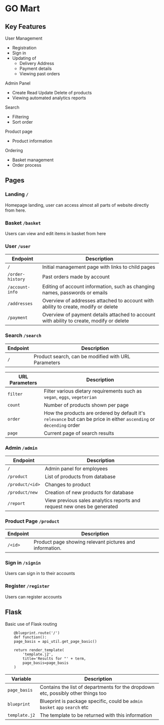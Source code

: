 # GO Mart

## Key Features

User Management  
- Registration  
- Sign in  
- Updating of 
	- Delivery Address  
	- Payment details  
	- Viewing past orders  

Admin Panel  
- Create Read Update Delete of products  
- Viewing automated analytics reports  

Search  
- Filtering  
- Sort order  

Product page  
- Product information  

Ordering  
- Basket management  
- Order process

## Pages

### Landing `/`

Homepage landing, user can access almost all parts of website directly from here. 

### Basket `/basket`

Users can view and edit items in basket from here

### User `/user`

| Endpoint         | Description                                                                              |
|------------------|------------------------------------------------------------------------------------------|
| `/`              | Initial management page with links to child pages                                        |
| `/order-history` | Past orders made by account                                                              |
| `/account-info`  | Editing of account information, such as changing names, passwords or emails              |
| `/addresses`     | Overview of addresses attached to account with ability to create, modify or delete       |
| `/payment`       | Overview of payment details attached to account with ability to create, modify or delete |

### Search `/search`

| Endpoint | Description                                         |
|----------|-----------------------------------------------------|
| `/`      | Product search, can be modified with URL Parameters |

| URL Parameters | Description                                                                                                          |
|----------------|----------------------------------------------------------------------------------------------------------------------|
| `filter`       | Filter various dietary requirements such as `vegan`, `eggs`, `vegeterian`                                            |
| `count`        | Number of products shown per page                                                                                    |
| `order`        | How the products are ordered by default it's `relevance` but can be price in either `ascending` or `decending` order |
| `page`         | Current page of search results                                                                                       |

### Admin `/admin`

| Endpoint        | Description                                                             |
|-----------------|-------------------------------------------------------------------------|
| `/`             | Admin panel for employees                                               |
| `/product`      | List of products from database                                          |
| `/product/<id>` | Changes to product                                                      |
| `/product/new`  | Creation of new products for database                                   |
| `/report`       | View previous sales analytics reports and request new ones be generated |

### Product Page `/product`

| Endpoint | Description                                             |
|----------|---------------------------------------------------------|
| `/<id>`  | Product page showing relevant pictures and information. |

### Sign in `/signin`

Users can sign in to their accounts

### Register `/register`

Users can register accounts

## Flask

Basic use of Flask routing

```python3
    @blueprint.route('/')
    def function():
    page_basis = api_util.get_page_basic()
    
    return render_template(
        'template.j2',
        title='Results for "' + term,
        page_basis=page_basis
    )
```

| Variable      | Description                                                                      |
|---------------|----------------------------------------------------------------------------------|
| `page_basis`  | Contains the list of departments for the dropdown etc, possibly other things too |
| `blueprint`   | Blueprint is package specific, could be `admin` `basket` `app` `search` etc      |
| `template.j2` | The template to be returned with this information                                |
